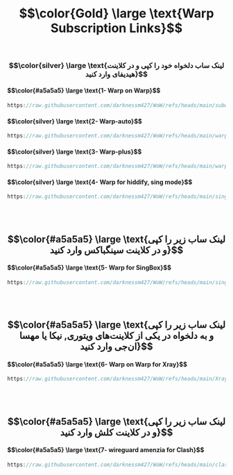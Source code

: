 
<h1 align="center">$$\color{Gold} \large \text{Warp Subscription Links}$$</h1>

<br>  

<h3 align="center">$$\color{silver} \large \text{لینک ساب دلخواه خود را کپی و در کلاینت هیدیفای وارد کنید}$$</h3>  

<h4 align="left">$$\color{#a5a5a5} \large \text{1- Warp on Warp}$$</h4>  

```POV-Ray SDL
https://raw.githubusercontent.com/darknessm427/WoW/refs/heads/main/subwarp/warp
```  

<h4 align="left">$$\color{silver} \large \text{2- Warp-auto}$$</h4>  

```POV-Ray SDL
https://raw.githubusercontent.com/darknessm427/WoW/refs/heads/main/warpauto.json
```  

<h4 align="left">$$\color{silver} \large \text{3- Warp-plus}$$</h4>  

```POV-Ray SDL
https://raw.githubusercontent.com/darknessm427/WoW/refs/heads/main/warp2.json
```  

<h4 align="left">$$\color{silver} \large \text{4- Warp for hiddify, sing mode}$$</h4>  

```POV-Ray SDL
https://raw.githubusercontent.com/darknessm427/WoW/refs/heads/main/sing-box-hiddify.json
```

<br><br>    

<h2 align="center">$$\color{#a5a5a5} \large \text{لینک ساب زیر را کپی و در کلاینت سینگباکس وارد کنید}$$</h2>  

<h4 align="left">$$\color{#a5a5a5} \large \text{5- Warp for SingBox}$$</h4>  

```POV-Ray SDL
https://raw.githubusercontent.com/darknessm427/WoW/refs/heads/main/sing-box.json
```  

<br><br>    

<h2 align="center">$$\color{#a5a5a5} \large \text{لینک ساب زیر را کپی و به دلخواه در یکی از کلاینت‌های ویتوری, نیکا یا مهسا ان‌جی وارد کنید}$$</h2>   

<h4 align="left">$$\color{#a5a5a5} \large \text{6- Warp on Warp for Xray}$$</h4>  

```POV-Ray SDL
https://raw.githubusercontent.com/darknessm427/WoW/refs/heads/main/Xray-WoW.json
```

<br><br>    

<h2 align="center">$$\color{#a5a5a5} \large \text{لینک ساب زیر را کپی و در کلاینت کلش وارد کنید}$$</h2>   

<h4 align="left">$$\color{#a5a5a5} \large \text{7- wireguard amenzia for Clash}$$</h4>  

```POV-Ray SDL
https://raw.githubusercontent.com/darknessm427/WoW/refs/heads/main/clash-wg.yml
```  
